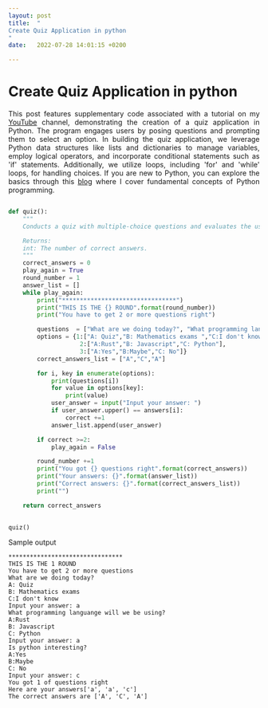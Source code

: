```yaml
---
layout: post
title:  "
Create Quiz Application in python
"
date:   2022-07-28 14:01:15 +0200

---
```


Create Quiz Application in python
===========================================================
<div style="text-align: justify;">

This post features supplementary code associated with a tutorial on my <a href="https://www.youtube.com/watch?v=dmEjKdT4YjI" target="_blank">YouTube</a> channel, demonstrating the creation of a quiz application in Python. The program engages users by posing questions and prompting them to select an option. In building the quiz application, we leverage Python data structures like lists and dictionaries to manage variables, employ logical operators, and incorporate conditional statements such as 'if' statements. Additionally, we utilize loops, including 'for' and 'while' loops, for handling choices. If you are new to Python, you can explore the basics through this <a href="http://pronapro.com/2020/12/12/Beginner-s-Guide-To-Python-Programming.html" target="_blank">blog</a> where I cover fundamental concepts of Python programming.
</div>


```python

def quiz():
    """
    Conducts a quiz with multiple-choice questions and evaluates the user's answers.

    Returns:
    int: The number of correct answers.
    """
    correct_answers = 0
    play_again = True
    round_number = 1
    answer_list = []
    while play_again:
        print("********************************")
        print("THIS IS THE {} ROUND".format(round_number))
        print("You have to get 2 or more questions right")

        questions  = ["What are we doing today?", "What programming languange will we be using?", "Is python interesting?"]
        options = {1:["A: Quiz","B: Mathematics exams ","C:I don't know"],
                    2:["A:Rust","B: Javascript","C: Python"],
                    3:["A:Yes","B:Maybe","C: No"]}
        correct_answers_list = ["A","C","A"]

        for i, key in enumerate(options):
            print(questions[i])
            for value in options[key]:
                print(value)
            user_answer = input("Input your answer: ")
            if user_answer.upper() == answers[i]:
                correct +=1
            answer_list.append(user_answer)

        if correct >=2:
            play_again = False

        round_number +=1
        print("You got {} questions right".format(correct_answers))
        print("Your answers: {}".format(answer_list))
        print("Correct answers: {}".format(correct_answers_list))
        print("")

    return correct_answers
                

quiz()

```


Sample output 
```
********************************
THIS IS THE 1 ROUND
You have to get 2 or more questions
What are we doing today?
A: Quiz
B: Mathematics exams 
C:I don't know
Input your answer: a
What programming languange will we be using?
A:Rust
B: Javascript
C: Python
Input your answer: a
Is python interesting?
A:Yes
B:Maybe
C: No
Input your answer: c
You got 1 of questions right
Here are your answers['a', 'a', 'c']
The correct answers are ['A', 'C', 'A']
```

